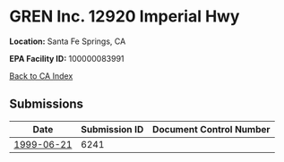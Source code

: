 # GREN Inc. 12920 Imperial Hwy

**Location:** Santa Fe Springs, CA

**EPA Facility ID:** 100000083991

[Back to CA Index](../../index.md)

## Submissions

| Date | Submission ID | Document Control Number |
|------|--------------|-------------------------|
| [1999-06-21](submissions/6241.md) | 6241 |  |
